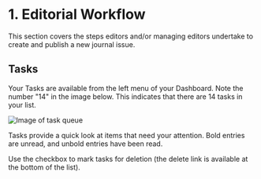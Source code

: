# 1. Editorial Workflow
This section covers the steps editors and/or managing editors undertake to create and publish a new journal issue.

## Tasks
Your Tasks are available from the left menu of your Dashboard. Note the number "14" in the image below. This indicates that there are 14 tasks in your list.

![Image of task queue](https://github.com/polleyda/journal-editor-manual/imgs/1-1-1.png)

Tasks provide a quick look at items that need your attention. Bold entries are unread, and unbold entries have been read.

Use the checkbox to mark tasks for deletion (the delete link is available at the bottom of the list).